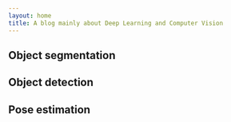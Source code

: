 ```yaml
---
layout: home
title: A blog mainly about Deep Learning and Computer Vision
---
```


## Object segmentation


## Object detection


## Pose estimation

